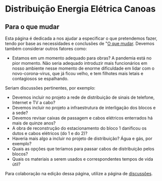 # Distribuição Energia Elétrica Canoas

## Para o que mudar

Esta página é dedicada a nos ajudar a especificar o que pretendemos fazer, tendo por base as necessidades e conclusões de "[O que mudar](2021-03-eletrica/1-o-que-mudar.md). Devemos também considerar outros fatores como:

- Estamos em um momento adequado para obras? A pandemia está no pior momento. Não seria adequado introduzir mais funcionários em nosso ambiente nesse momento de enorme dificuldade em lidar com o novo-corona-virus, que já ficou velho, e tem filhotes mais letais e contagiosos se espalhando.

Seriam discussões pertinentes, por exemplo:

- Devemos incluir no projeto a rede de distribuição de sinais de telefone, Internet e TV a cabo?
- Devemos incluir no projeto a infraestrutura de interligação dos blocos e a sede?
- Devemos revisar caixas de passagem e cabos elétricos enterrados há mais de quinze anos?
- A obra de reconstrução do estacionamento do bloco 1 danificou os dutos e cabos elétricos (do 1 e do 2)?
- Haveria mais algo a incluir no projeto de distribuição? Água e gás, por exemplo?
- Quais as opções que teríamos para passar cabos de distribuição pelos blocos?
- Quais os materiais a serem usados e correspondentes tempos de vida útil?

Para colaboração na edição dessa página, utilize a página de [discussões](https://github.com/recreiocanoas/radar/discussions).